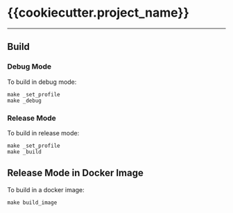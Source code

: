 # {{cookiecutter.project_name}}


---

## Build
### Debug Mode
To build in debug mode:
```
make _set_profile
make _debug
```

### Release Mode
To build in release mode:

```
make _set_profile
make _build
```

## Release Mode in Docker Image
To build in a docker image:
```
make build_image
```
